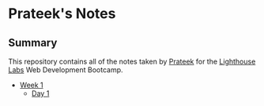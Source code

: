 # Prateek's Notes

## Summary 

This repository contains all of the notes taken by [Prateek](https://github.com/prateek-diwedi/) for the [Lighthouse Labs](https://www.lighthouselabs.ca/) Web Development Bootcamp.

* [Week 1](https://github.com/prateek-diwedi/lighthouse-web-notes/tree/master/Week-1)
  * [Day 1](https://github.com/prateek-diwedi/lighthouse-web-notes/tree/master/Week-1/Day_1)

